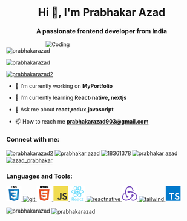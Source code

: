<!--  <img src="https://media4.giphy.com/media/qgQUggAC3Pfv687qPC/giphy_s.gif"/> -->
<h1 align="center">Hi 👋, I'm Prabhakar Azad</h1>
<h3 align="center">A passionate frontend developer from India</h3>
<img align="right" alt="Coding" width="400"  src="https://cdn.dribbble.com/users/1162077/screenshots/3848914/programmer.gif">

<p align="left"> <img src="https://komarev.com/ghpvc/?username=prabhakarazad&label=Profile%20views&color=0e75b6&style=flat" alt="prabhakarazad" /> </p>

<p align="left"> <a href="https://github.com/ryo-ma/github-profile-trophy"><img src="https://github-profile-trophy.vercel.app/?username=prabhakarazad" alt="prabhakarazad" /></a> </p>

<p align="left"> <a href="https://twitter.com/prabhakarazad2" target="blank"><img src="https://img.shields.io/twitter/follow/prabhakarazad2?logo=twitter&style=for-the-badge" alt="prabhakarazad2" /></a> </p>

- 🔭 I’m currently working on **MyPortfolio**

- 🌱 I’m currently learning **React-native, nextjs**

- 💬 Ask me about **react,redux,javascript**

- 📫 How to reach me **prabhakarazad903@gmail.com**

<h3 align="left">Connect with me:</h3>
<p align="left">
<a href="https://twitter.com/prabhakarazad2" target="blank"><img align="center" src="https://raw.githubusercontent.com/rahuldkjain/github-profile-readme-generator/master/src/images/icons/Social/twitter.svg" alt="prabhakarazad2" height="30" width="40" /></a>
<a href="https://linkedin.com/in/prabhakar azad" target="blank"><img align="center" src="https://raw.githubusercontent.com/rahuldkjain/github-profile-readme-generator/master/src/images/icons/Social/linked-in-alt.svg" alt="prabhakar azad" height="30" width="40" /></a>
<a href="https://stackoverflow.com/users/18361378" target="blank"><img align="center" src="https://raw.githubusercontent.com/rahuldkjain/github-profile-readme-generator/master/src/images/icons/Social/stack-overflow.svg" alt="18361378" height="30" width="40" /></a>
<a href="https://fb.com/prabhakar azad" target="blank"><img align="center" src="https://raw.githubusercontent.com/rahuldkjain/github-profile-readme-generator/master/src/images/icons/Social/facebook.svg" alt="prabhakar azad" height="30" width="40" /></a>
<a href="https://instagram.com/azad_prabhakar" target="blank"><img align="center" src="https://raw.githubusercontent.com/rahuldkjain/github-profile-readme-generator/master/src/images/icons/Social/instagram.svg" alt="azad_prabhakar" height="30" width="40" /></a>
</p>

<h3 align="left">Languages and Tools:</h3>
<p align="left"> <a href="https://www.w3schools.com/css/" target="_blank" rel="noreferrer"> <img src="https://raw.githubusercontent.com/devicons/devicon/master/icons/css3/css3-original-wordmark.svg" alt="css3" width="40" height="40"/> </a> <a href="https://git-scm.com/" target="_blank" rel="noreferrer"> <img src="https://www.vectorlogo.zone/logos/git-scm/git-scm-icon.svg" alt="git" width="40" height="40"/> </a> <a href="https://www.w3.org/html/" target="_blank" rel="noreferrer"> <img src="https://raw.githubusercontent.com/devicons/devicon/master/icons/html5/html5-original-wordmark.svg" alt="html5" width="40" height="40"/> </a> <a href="https://developer.mozilla.org/en-US/docs/Web/JavaScript" target="_blank" rel="noreferrer"> <img src="https://raw.githubusercontent.com/devicons/devicon/master/icons/javascript/javascript-original.svg" alt="javascript" width="40" height="40"/> </a> <a href="https://reactjs.org/" target="_blank" rel="noreferrer"> <img src="https://raw.githubusercontent.com/devicons/devicon/master/icons/react/react-original-wordmark.svg" alt="react" width="40" height="40"/> </a> <a href="https://reactnative.dev/" target="_blank" rel="noreferrer"> <img src="https://reactnative.dev/img/header_logo.svg" alt="reactnative" width="40" height="40"/> </a> <a href="https://redux.js.org" target="_blank" rel="noreferrer"> <img src="https://raw.githubusercontent.com/devicons/devicon/master/icons/redux/redux-original.svg" alt="redux" width="40" height="40"/> </a> <a href="https://tailwindcss.com/" target="_blank" rel="noreferrer"> <img src="https://www.vectorlogo.zone/logos/tailwindcss/tailwindcss-icon.svg" alt="tailwind" width="40" height="40"/> </a> <a href="https://www.typescriptlang.org/" target="_blank" rel="noreferrer"> <img src="https://raw.githubusercontent.com/devicons/devicon/master/icons/typescript/typescript-original.svg" alt="typescript" width="40" height="40"/> </a> </p>

<p><img align="left" src="https://github-readme-stats.vercel.app/api/top-langs?username=prabhakarazad&show_icons=true&locale=en&layout=compact" alt="prabhakarazad" /></p>

<p>&nbsp;<img align="center" src="https://github-readme-stats.vercel.app/api?username=prabhakarazad&show_icons=true&locale=en" alt="prabhakarazad" /></p>

